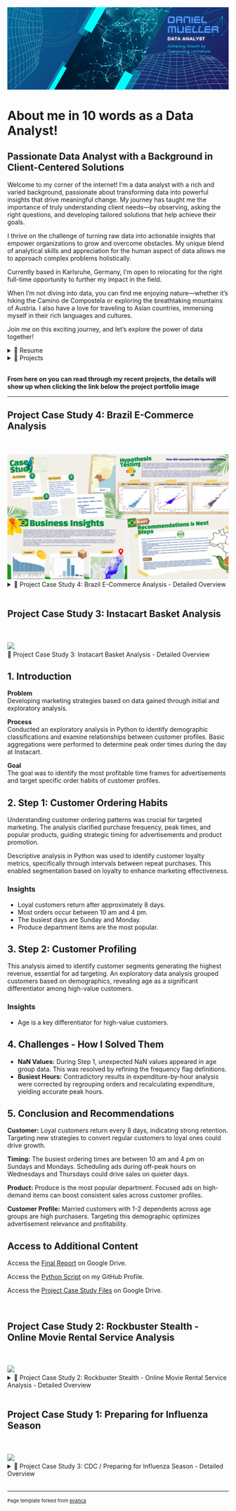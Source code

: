 <link rel="stylesheet" href="styles.css">

<img src="images/Data Analytics 2.png"/>

# About me in 10 words as a Data Analyst!
<h2 class="about-heading">Passionate Data Analyst with a Background in Client-Centered Solutions</h2>

Welcome to my corner of the internet! I’m a data analyst with a rich and varied background, passionate about transforming data into powerful insights that drive meaningful change. My journey has taught me the importance of truly understanding client needs—by observing, asking the right questions, and developing tailored solutions that help achieve their goals.

I thrive on the challenge of turning raw data into actionable insights that empower organizations to grow and overcome obstacles. My unique blend of analytical skills and appreciation for the human aspect of data allows me to approach complex problems holistically.

Currently based in Karlsruhe, Germany, I’m open to relocating for the right full-time opportunity to further my impact in the field.

When I’m not diving into data, you can find me enjoying nature—whether it’s hiking the Camino de Compostela or exploring the breathtaking mountains of Austria. I also have a love for traveling to Asian countries, immersing myself in their rich languages and cultures.

Join me on this exciting journey, and let’s explore the power of data together!
<br>

<details>
  <summary>📃 Resume</summary>
<br>
Experience<br>

Here is a quick overview for you. You can also click the following link to visit my LinkedIn profile for full details about my work history and educational background<br>
<a href="https://www.linkedin.com/in/daniel-müller-profile/">
  <img src="https://img.shields.io/badge/linkedin-%230077B5.svg?&style=for-the-badge&logo=linkedin&logoColor=white" alt="LinkedIn Profile"/>
</a>
<br><br>
Feel free to download my complete resume from<br>
<a href="https://drive.google.com/file/d/1AyPYACmAiGfu91brKuZabJCuLaJeeMuW/view?usp=drive_link/">
  <img src="https://img.shields.io/badge/googledrive-4285F4?style=for-the-badge&logo=googledrive&logoColor=white"/>
</a>
<br><br>
🧑‍💼 Instructor <br>
📆 April 2020 - December 2023<br>
📍 British Culture Academy, Kawaguchi/Japan
<br><br>
Impact: <br>
Increased class enrollment by 30% within one year, launched 10 new classes, and secured a new school partnership, expanding the Academy’s reach and service offerings.<br><br>

🧑‍💼 Nutrition Coach & Sales <br>
📆 July 2013 - December 2018<br>
📍 Sportstudio vitafit GmbH, Dreieich/Germany
<br><br>
Impact: <br>
Achieved a 70% conversion rate of new walk-in clients and established a specialized nutrition course held three times a year, significantly boosting service offerings and client loyalty.
<br><br>
</details>

<details>
  <summary>📁 Projects</summary>
  
Projects

Here is a quick overview for you. You can also click the following link to visit my GitHub profile for more details about the projects I have done so far: 

<a href="https://danielsdata91.github.io/">
  <img src="https://img.shields.io/badge/GitHub-100000?style=for-the-badge&logo=github&logoColor=white" alt="GitHub Profile"/>
</a>
<br><br>

- 👨‍💻 Costum Analyst<br>
  📆 February 2025<br>
  📍 CareerFoundry - Berlin/Germany<br>
  📁 Project Title: Brazil E-Commerce Analysis<br>
  🧰 SKills:<br>
  <img align="left" src="https://img.shields.io/badge/Python-FFD43B?style=for-the-badge&logo=python&logoColor=blue" />
  <img align="left" src="https://img.shields.io/badge/Jupyter-F37626.svg?&style=for-the-badge&logo=Jupyter&logoColor=white" />
  <img align="left" src="https://img.shields.io/badge/Tableau-E97627?style=for-the-badge&logo=Tableau&logoColor=white" />
  <img align="lreft" src="https://img.shields.io/badge/Canva-%2300C4CC.svg?&style=for-the-badge&logo=Canva&logoColor=white" />
  <br><br>

- 👨‍💻 Marketing Analyst<br>
  📆 October 2024<br>
  📍 CareerFoundry - Berlin/Germany<br>
  📁 Project Title: Instacart Basket Analysis<br>
  🧰 SKills:<br>
  <img align="left" src="https://img.shields.io/badge/Python-FFD43B?style=for-the-badge&logo=python&logoColor=blue" />
  <img align="left" src="https://img.shields.io/badge/Jupyter-F37626.svg?&style=for-the-badge&logo=Jupyter&logoColor=white" />
  <img align="left" src="https://img.shields.io/badge/PostgreSQL-316192?style=for-the-badge&logo=postgresql&logoColor=white" />
  <br><br>

- 👨‍💻 Data Analyst<br>
  📆 September 2024<br>
  📍 CareerFoundry - Berlin/Germany<br>
  📁 Project Title: Rockbuster Stealth Analysis<br>
  🧰 Skills:<br>
  <img align="left" src="https://img.shields.io/badge/Tableau-E97627?style=for-the-badge&logo=Tableau&logoColor=white" />
  <img align="left" src="https://img.shields.io/badge/Microsoft_Excel-217346?style=for-the-badge&logo=microsoft-excel&logoColor=white" />
  <img align="left" src="https://img.shields.io/badge/PostgreSQL-316192?style=for-the-badge&logo=postgresql&logoColor=white" />
  <img align="lreft" src="https://img.shields.io/badge/Canva-%2300C4CC.svg?&style=for-the-badge&logo=Canva&logoColor=white" />
  <br><br>

</details>
<br>

**From here on you can read through my recent projects, the details will show up when clicking the link below the project portfolio image**

---
<h2 class="about-heading">Project Case Study 4: Brazil E-Commerce Analysis</h2>
<br><br>
<img src="images/Collage Brazil E-Commerce Analysis.png"/>

<details>
  <summary>📁 Project Case Study 4: Brazil E-Commerce Analysis - Detailed Overview</summary>
  
  <h2 class="about-heading">1. Introduction</h2>

  <p><strong>The Challenge</strong><br>
  I conducted a detailed data analysis in Python to generate valuable insights that supported the marketing team in developing a Franchise Program.</p>

  <p><strong>The Process</strong><br>
  Utilized Python to explore and analyze multiple datasets, applying complex functions to assess marketing performance and answer critical business questions. Conducted insightful analyses to test hypotheses.</p>

  <p><strong>Goal</strong><br>
  Identified top-performing products by evaluating revenue, quantity sold, and average review scores. Assessed shipping performance and analyzed high-lifetime-value customers. These insights informed a data-driven approach to initiate the development of a Franchise Program in the western regions of Brazil.</p>

  <h2 class="about-heading">2. Hypothesis Testing</h2>
  <p>I began exploring the relationship between the variables to test my hypothesis. Early on, I noticed that there appeared to be a relationship; however, the nature of this relationship could not be fully captured through exploratory data analysis (EDA) alone. Therefore, I decided to apply a more advanced analytical approach—linear regression analysis—to better understand the relationship. Unfortunately, the regression model proved to be less suitable than expected for capturing the complexity of the data.</p>
  <p>Recognizing that a linear approach might not be sufficient, I took additional steps to uncover further insights. I turned to cluster analysis, which helped identify distinct patterns within the data. The clustering revealed groups of observations with different shipping behaviors, suggesting that the relationship between shipping days and shipping duration is not uniform across all data points. This segmentation provided valuable insights into different shipping performance categories, such as early deliveries, standard on-time shipments, and delayed orders. These insights could be leveraged to improve logistics processes and better manage customer expectations.
</p>

  <h3>Business Insights</h3>
<p>Understanding the difference between actual shipping arrival dates and estimated shipping dates provides valuable insights into shipping performance. It helps identify potential delays and ensures that delivery processes can be optimized. Additionally, locating high-lifetime-value customers allows businesses to uncover new potential sales regions. Identifying the most profitable product categories per order further supports efforts to enhance product performance in underdeveloped markets, such as the western regions of Brazil. This could present an.</p>
  <p>To uncover these insights, I conducted a detailed analysis using Python. This involved identifying the top product categories based on average revenue per order, evaluating shipping performance, and pinpointing customers with the highest lifetime value. These findings can guide data-driven decisions to optimize logistics, expand into new markets, and enhance product distribution strategies.
Does this version capture what you had in mind? Let me know if you'd like any adjustments.
</p>

  <h2 class="about-heading">3. Challenges & Limitations</h2>
  <p>This analysis aimed to identify customer segments generating the highest revenue, essential for ad targeting. An exploratory data analysis grouped customers based on demographics, revealing age as a significant differentiator among high-value customers.</p>

  <h3>Challenge 1</h3>
  <ul>
    <li>One of the main challenges I faced was my initial expectation that the data would reveal a clear relationship between the variables, confirming my hypothesis. When this expected relationship did not emerge, it was difficult to accept that my hypothesis might not be supported.

I overcame this challenge by stepping back and reassessing my approach. I realized that not rejecting the null hypothesis is also a valuable result. It can indicate that the assumed relationship may not exist or may be more complex than anticipated. This understanding opened the door to further investigations, encouraging me to explore alternative factors and relationships within the data.</li>
  </ul>

  <h3>Challenge 2</h3>
  <ul>
    <li>Another challenge was more technical. I found it difficult to recreate the same or similar visualizations in Tableau as I had initially produced in Python. Some custom plots and detailed adjustments were not as easily achievable in Tableau.

I resolved this by simplifying the visualizations in Tableau and focusing more on providing clear explanations and context. This approach ensured that my insights were still effectively communicated, even if the visual output differed from my Python work.</li>
  </ul>

  <h2 class="about-heading">4. Recommendations & Next Steps</h2>

  <h3>Recommendaations</h3>
  <ul>
  <p><strong>1:</strong> Focus on High-Value States: Prioritize expanding in São Paulo, Rio de Janeiro, and Minas Gerais due to high revenue potential.</p>
  <p><strong>2:</strong> Leverage High Lifetime Value Customers: Engage top customers in Praia Grande, Niterói, and Belo Horizonte with loyalty programs and targeted offers.</p>
  <p><strong>3:</strong> Optimize Top-Selling Categories: Strengthen product offerings in Bed Bath Table, Computers Accessories, and Health Beauty categories.</p>
  <p><strong>4:</strong> Improve Delivery Communication: Capitalize on early deliveries by promoting reliable and fast delivery as a competitive advantage.</p>
  <p><strong>5:</strong> Maintain Customer Satisfaction: Continue focusing on product quality and service to maintain positive reviews and strengthen customer loyalty.</p>
  <p><strong>6:</strong> Explore Seasonal Promotions: Investigate causes of sales dips in June-July and develop promotional campaigns to counteract this trend.</p>

  <h3>Next Steps</h3>
  <ul>
  <p><strong>Detailed Market Analysis:</strong> Conduct a deeper regional analysis focusing on customer preferences and local competition.</p>
  <p><strong>Customer Retention Strategies:</strong> Implement targeted marketing campaigns and loyalty programs for high-value customers.</p>
  <p><strong>Operational Efficiency::</strong> Investigate logistics partners and processes to maintain or improve early delivery performance.</p>
  <p><strong>Product Expansion:</strong> Evaluate the potential for expanding high-performing categories into underpenetrated regions.</p>
  <p><strong>Seasonality Research:</strong> Further investigate the June-July sales dip to determine underlying causes and refine promotional strategies accordingly.</p>
  
  <h2 class="about-heading">Access to Additional Content</h2>
  <p>Access the <a href="https://Brazil E_Commerce_Analysis.ipynb>Python Script</a> on my GitHub Profile.</p>
  <p>Access the <a href="https://drive.google.com/file/d/1xqplsiywyXzsuqX2Yj2TAv9MOJSY7_Wk/view?usp=drive_link>Final Report">Project Case Study Files</a> on Google Drive.</p>

</details>
<br>

<h2 class="about-heading">Project Case Study 3: Instacart Basket Analysis</h2>
<br><br>
<img src="images/Collage Case Study Instacart.png"/>

</details>
  <summary>📁 Project Case Study 3: Instacart Basket Analysis - Detailed Overview</summary>
  
  <h2 class="about-heading">1. Introduction</h2>

  <p><strong>Problem</strong><br>
  Developing marketing strategies based on data gained through initial and exploratory analysis.</p>

  <p><strong>Process</strong><br>
  Conducted an exploratory analysis in Python to identify demographic classifications and examine relationships between customer profiles. Basic aggregations were performed to determine peak order times during the day at Instacart.</p>

  <p><strong>Goal</strong><br>
  The goal was to identify the most profitable time frames for advertisements and target specific order habits of customer profiles.</p>

  <h2 class="about-heading">2. Step 1: Customer Ordering Habits</h2>
  <p>Understanding customer ordering patterns was crucial for targeted marketing. The analysis clarified purchase frequency, peak times, and popular products, guiding strategic timing for advertisements and product promotion.</p>
  <p>Descriptive analysis in Python was used to identify customer loyalty metrics, specifically through intervals between repeat purchases. This enabled segmentation based on loyalty to enhance marketing effectiveness.</p>

  <h3>Insights</h3>
  <ul>
    <li>Loyal customers return after approximately 8 days.</li>
    <li>Most orders occur between 10 am and 4 pm.</li>
    <li>The busiest days are Sunday and Monday.</li>
    <li>Produce department items are the most popular.</li>
  </ul>

  <h2 class="about-heading">3. Step 2: Customer Profiling</h2>
  <p>This analysis aimed to identify customer segments generating the highest revenue, essential for ad targeting. An exploratory data analysis grouped customers based on demographics, revealing age as a significant differentiator among high-value customers.</p>

  <h3>Insights</h3>
  <ul>
    <li>Age is a key differentiator for high-value customers.</li>
  </ul>

  <h2 class="about-heading">4. Challenges - How I Solved Them</h2>
  <ul>
    <li><strong>NaN Values:</strong> During Step 1, unexpected NaN values appeared in age group data. This was resolved by refining the frequency flag definitions.</li>
    <li><strong>Busiest Hours:</strong> Contradictory results in expenditure-by-hour analysis were corrected by regrouping orders and recalculating expenditure, yielding accurate peak hours.</li>
  </ul>

  <h2 class="about-heading">5. Conclusion and Recommendations</h2>
  <p><strong>Customer:</strong> Loyal customers return every 8 days, indicating strong retention. Targeting new strategies to convert regular customers to loyal ones could drive growth.</p>
  <p><strong>Timing:</strong> The busiest ordering times are between 10 am and 4 pm on Sundays and Mondays. Scheduling ads during off-peak hours on Wednesdays and Thursdays could drive sales on quieter days.</p>
  <p><strong>Product:</strong> Produce is the most popular department. Focused ads on high-demand items can boost consistent sales across customer profiles.</p>
  <p><strong>Customer Profile:</strong> Married customers with 1-2 dependents across age groups are high purchasers. Targeting this demographic optimizes advertisement relevance and profitability.</p>

  <h2 class="about-heading">Access to Additional Content</h2>
  <p>Access the <a href="https://docs.google.com/spreadsheets/d/14rczGgmBJOYZWz8Xh7ZP6FYDQdYgK3tb/edit?usp=drive_link&ouid=102970833740850606782&rtpof=true&sd=true">Final Report</a> on Google Drive.</p>
  <p>Access the <a href="https://github.com/DanielsData91/Instacart-Basket-Analysis">Python Script</a> on my GitHub Profile.</p>
  <p>Access the <a href="https://drive.google.com/file/d/1EoxlccECVwob6XTRJlb8JcdDoxHbz4GC/view?usp=drive_link">Project Case Study Files</a> on Google Drive.</p>

</details>
<br>

<h2 class="about-heading">Project Case Study 2: Rockbuster Stealth - Online Movie Rental Service Analysis</h2>
<br><br>
<img src="images/Collage Case Study Rockbuster.png"/>

<details>
  <summary>📁 Project Case Study 2: Rockbuster Stealth - Online Movie Rental Service Analysis - Detailed Overview</summary>

  <h2 class="about-heading">1. Introduction</h2>

  <p><strong>The Challenge</strong><br>
  Conduct detailed data analysis to generate actionable insights that support the Business Intelligence team in crafting a strategic launch plan for an online rental service.</p>

  <p><strong>The Process</strong><br>
  Utilized PostgreSQL to explore and analyze multiple datasets, executing complex functions to assess sales performance. Applied geospatial analysis to pinpoint high-lifetime-value customers and performed descriptive statistics with targeted filters to identify the most profitable countries and customer segments.</p>

  <p><strong>The Goal</strong><br>
  Define potential markets for the online rental service by evaluating sales contributions across countries, analyzing movie genres for performance, and identifying high-lifetime-value customers. These insights informed a data-driven strategy to optimize the service launch and maximize profitability.</p>

  <h2 class="about-heading">2. Business Insights and How I Identified Them</h2>

  <p>I began with a thorough statistical analysis to determine the top-performing genres and ratings, using aggregated metrics to identify content categories with the highest engagement and revenue potential. By pinpointing these profitable genres, I provided Rockbuster with targeted recommendations for expanding their digital library, focusing on high-demand content that aligns with customer preferences and maximizes potential ROI.</p>

  <p>The next step involved analyzing customer geolocation data to identify and prioritize high-value regions. Leveraging advanced grouping and filtering functions in PostgreSQL, I segmented customers based on lifetime value and created a detailed geospatial map in Tableau. This visualization revealed key geographic markets and hotspots for high-lifetime-value customers, equipping Rockbuster with actionable insights into not only what content is in demand but also where to direct targeted marketing efforts for optimized growth.</p>

  <h2 class="about-heading">3. Conclusion and Recommendations</h2>

  <p><strong>Movie</strong><br>
  Prioritize adding movies with high-demand MPAA ratings (PG-13, PG, R) to the streaming service, and regularly monitor shifts in rating preferences to keep the content library relevant and appealing.</p>

  <p><strong>Location</strong><br>
  Given that Asia contributes 40% of total revenue, maintain targeted marketing efforts to sustain strong performance in this key region. Additionally, invest in marketing initiatives in underperforming regions to increase overall market share and diversify revenue sources.</p>

  <p><strong>Customer</strong><br>
  Launch social media campaigns and loyalty programs, such as lotteries or rewards, for high-LTV countries like Reunion, the USA, Brazil, and top global customers to boost long-term customer value and encourage repeat engagement.</p>

  <p><strong>Online Catalog</strong><br>
  Expand the online catalog with movies from popular genres like Sports, Sci-Fi, and Animation, and prioritize promoting these genres on the website to enhance visibility and drive engagement.</p>

  <h2 class="about-heading">Access to Additional Content</h2>

  <p>Access the <a href="https://github.com/DanielsData91/Rockbuster-Stealth-Project/tree/main/SQL%20Code">SQL Code Section</a> on my GitHub Profile.</p>
  <p>Access the <a href="https://drive.google.com/file/d/1V3kQ9nkyfYVaXbztePThmmGVTzqdR1q3/view?usp=drive_link">Project Case Study Files</a> on Google Drive.</p>

</details>
<br>

<h2 class="about-heading">Project Case Study 1: Preparing for Influenza Season</h2>
<br><br>
<img src="images/Collage Case Study CDC.png"/>

<details>
  <summary>📁 Project Case Study 3: CDC / Preparing for Influenza Season - Detailed Overview</summary>
  
  <h2 class="about-heading">1. Introduction</h2>

  <p><strong>Problem</strong><br>
  Each year, the USA faces a challenging influenza season with rising infection rates, especially among the growing elderly population. To manage this effectively, staffing agencies must strategically allocate healthcare workers to hospitals in states projected to have the highest influenza-related mortality rates in the coming year.</p>

  <p><strong>Analysis Approach</strong><br>
  Used descriptive analysis to identify the most vulnerable groups and assess the demographic impact of influenza, highlighting high-risk populations. Mapped geographic regions with the highest mortality rates and identified seasonal patterns in influenza outbreaks to predict peak periods. Analyzed correlations between mortality rates and vulnerable population segments, enabling precise forecasting for effective resource allocation.</p>

  <p><strong>Targeted Distribution Strategy</strong><br>
  The objective was to pinpoint the U.S. regions most in need of support during the influenza season, ensuring optimal medical staff distribution for maximum impact. By forecasting high-risk areas and vulnerable populations, this approach supports efficient staffing decisions and improved preparedness for the upcoming influenza season.</p>

  <h2 class="about-heading">2. Approach - Staff Distribution</h2>

  <p><strong>WHO - Individuals over 65 years</strong><br>
  Conducted a descriptive analysis to quantify the composition of influenza-related mortality rates across age groups, revealing that individuals over 65 are most vulnerable—confirming key assumptions for the staffing agency. These findings allow the agency to prioritize resources and tailor staffing levels based on age-related risk.</p>

  <p><strong>WHERE - Southern Region of the USA</strong><br>
  By identifying geographic locations with concentrated populations of vulnerable individuals using geospatial analysis, the agency gains clear, data-backed guidance on where to allocate medical staff for the greatest impact. This insight enables strategic workforce deployment.</p>

  <p><strong>WHEN - November to April</strong><br>
  Historical trend analysis of seasonal influenza patterns visualized in a line graph allows the agency to predict peak infection periods. Armed with this predictive insight, the agency can deploy staff ahead of peak times, maximizing readiness and reducing patient overload, ultimately enhancing the efficiency and effectiveness of its services.</p>

  <h2 class="about-heading">3. Conclusion and Recommendations</h2>

  <p><strong>Implement a Localized Vaccine Campaign</strong><br>
  Target states with higher death counts among vulnerable groups to maximize immunization efforts. A focused vaccination drive could lower infection rates by approximately 20% in high-risk areas, improving seasonal readiness.</p>

  <p><strong>Launch an Educational Campaign</strong><br>
  Develop presentations and public events to highlight influenza risks and the critical importance of vaccinations, aiming to increase vaccination uptake among vulnerable populations by at least 30%. This initiative can enhance community awareness and reduce seasonal infection rates.</p>

  <p><strong>Conduct a Staff and Patient Survey</strong><br>
  Distribute surveys to gather insights from medical staff and patients regarding their influenza season experiences. Analyzing these responses will inform future staffing models and improve resource allocation strategies, potentially increasing efficiency in staff deployment by 25% based on informed feedback.</p>

  <h2 class="about-heading">Access to Additional Content</h2>
  <p>Access the <a href="https://public.tableau.com/shared/YQ6WCNN4P?:display_count=n&:origin=viz_share_link">Dashboard</a> on my Tableau Profile.</p>
  <p>Access the <a href="https://drive.google.com/file/d/1yu3zcjjm7o2ihsS3ddsNmiHr2e7kxUJl/view?usp=drive_link">Project Case Study Files</a> on Google Drive.</p>

</details>
<br>

---
<p style="font-size:11px">Page template forked from <a href="https://github.com/evanca/quick-portfolio">evanca</a></p>
<!-- Remove above link if you don't want to attibute -->
